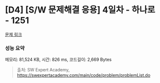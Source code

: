 # [D4] [S/W 문제해결 응용] 4일차 - 하나로 - 1251 

[문제 링크](https://swexpertacademy.com/main/code/problem/problemDetail.do?contestProbId=AV15StKqAQkCFAYD) 

### 성능 요약

메모리: 81,524 KB, 시간: 826 ms, 코드길이: 2,669 Bytes



> 출처: SW Expert Academy, https://swexpertacademy.com/main/code/problem/problemList.do